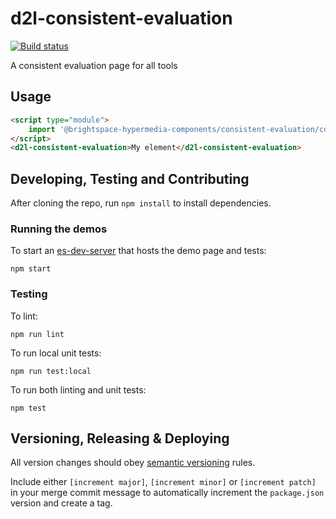 # d2l-consistent-evaluation

[![Build status](https://travis-ci.com/BrightspaceHypermediaComponents/consistent-evaluation.svg?branch=master)](https://travis-ci.com/BrightspaceHypermediaComponents/consistent-evaluation)

A consistent evaluation page for all tools

## Usage

```html
<script type="module">
    import '@brightspace-hypermedia-components/consistent-evaluation/consistent-evaluation.js';
</script>
<d2l-consistent-evaluation>My element</d2l-consistent-evaluation>
```

## Developing, Testing and Contributing

After cloning the repo, run `npm install` to install dependencies.

### Running the demos

To start an [es-dev-server](https://open-wc.org/developing/es-dev-server.html) that hosts the demo page and tests:

```shell
npm start
```

### Testing

To lint:

```shell
npm run lint
```

To run local unit tests:

```shell
npm run test:local
```

To run both linting and unit tests:

```shell
npm test
```

## Versioning, Releasing & Deploying

All version changes should obey [semantic versioning](https://semver.org/) rules.

Include either `[increment major]`, `[increment minor]` or `[increment patch]` in your merge commit message to automatically increment the `package.json` version and create a tag.
